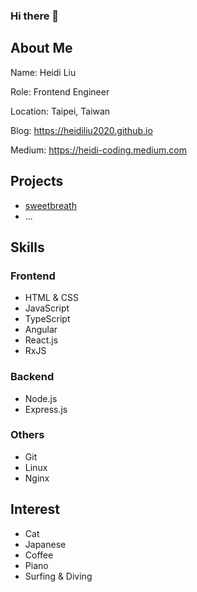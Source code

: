 ### Hi there 👋

## About Me

Name: Heidi Liu

Role: Frontend Engineer

Location: Taipei, Taiwan

Blog: https://heidiliu2020.github.io

Medium: https://heidi-coding.medium.com

## Projects

+ [sweetbreath](https://github.com/heidiliu2020/sweetbreath)
+ ...

## Skills

### Frontend

+ HTML & CSS
+ JavaScript
+ TypeScript
+ Angular
+ React.js
+ RxJS

### Backend

+ Node.js
+ Express.js

### Others

+ Git
+ Linux
+ Nginx

## Interest

+ Cat
+ Japanese
+ Coffee
+ Piano
+ Surfing & Diving
